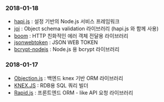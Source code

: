 ### 2018-01-18

- [hapi.js](https://hapijs.com/) : 설정 기반의 Node.js 서비스 프레임워크
- [joi](https://github.com/hapijs/joi) : Object schema validation 라이브러리 (hapi.js 와 함께 사용)
- [boom](https://github.com/hapijs/boom) : HTTP 친화적인 에러 객체 전달용 라이브러리
- [jsonwebtoken](https://github.com/auth0/node-jsonwebtoken) : JSON WEB TOKEN
- [bcrypt-nodejs](https://www.npmjs.com/package/bcrypt-nodejs) : Node.js 용 bcrypt 라이브러리

### 2018-01-17

- [Objection.js](http://vincit.github.io/objection.js/) : 백엔드 knex 기반 ORM 라이브러리
- [KNEX.JS](http://knexjs.org/) : RDB용 SQL 쿼리 빌더
- [Rapid.js](https://rapidjs.io/) : 프론트엔드 ORM - like API 요청 라이브러리
